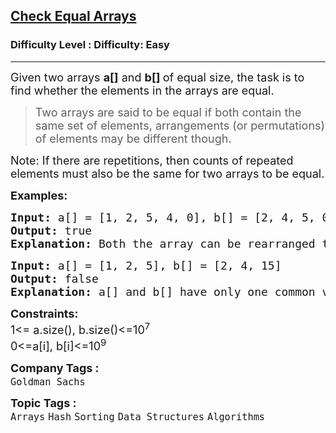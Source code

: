 <h2><a href="https://www.geeksforgeeks.org/problems/check-if-two-arrays-are-equal-or-not3847/1?page=1&category=Sorting&difficulty=Basic,Easy&sortBy=submissions">Check Equal Arrays</a></h2><h3>Difficulty Level : Difficulty: Easy</h3><hr><div class="problems_problem_content__Xm_eO"><p><span style="font-size: 18px;">Given two arrays <strong>a[]</strong> and <strong>b[] </strong>of equal size, the task is to find whether the elements in the arrays are equal. </span></p>
<blockquote>
<p><span style="font-size: 18px;">Two arrays are said to be equal if both contain the same set of elements, arrangements (or permutations) of elements may be different though.</span></p>
</blockquote>
<p><span style="font-size: 18px;">Note: If there are repetitions, then counts of repeated elements must also be the same for two arrays to be equal.</span></p>
<p><span style="font-size: 18px;"><strong>Examples:</strong></span></p>
<pre><span style="font-size: 18px;"><strong>Input: </strong>a[] = [1, 2, 5, 4, 0], b[] = [2, 4, 5, 0, 1]
<strong>Output: </strong>true<strong>
Explanation: </strong>Both the array can be rearranged to [0,1,2,4,5]</span>
</pre>
<pre><span style="font-size: 18px;"><strong>Input: </strong>a[] = [1, 2, 5], b[] = [2, 4, 15]
<strong>Output: </strong>false<strong>
Explanation: </strong>a[] and b[] have only one common value.</span></pre>
<p><span style="font-size: 18px;"><strong>Constraints:</strong><br>1&lt;= a.size(), b.size()&lt;=10<sup>7</sup><br>0&lt;=a[i], b[i]&lt;=10<sup>9</sup></span></p></div><p><span style=font-size:18px><strong>Company Tags : </strong><br><code>Goldman Sachs</code>&nbsp;<br><p><span style=font-size:18px><strong>Topic Tags : </strong><br><code>Arrays</code>&nbsp;<code>Hash</code>&nbsp;<code>Sorting</code>&nbsp;<code>Data Structures</code>&nbsp;<code>Algorithms</code>&nbsp;